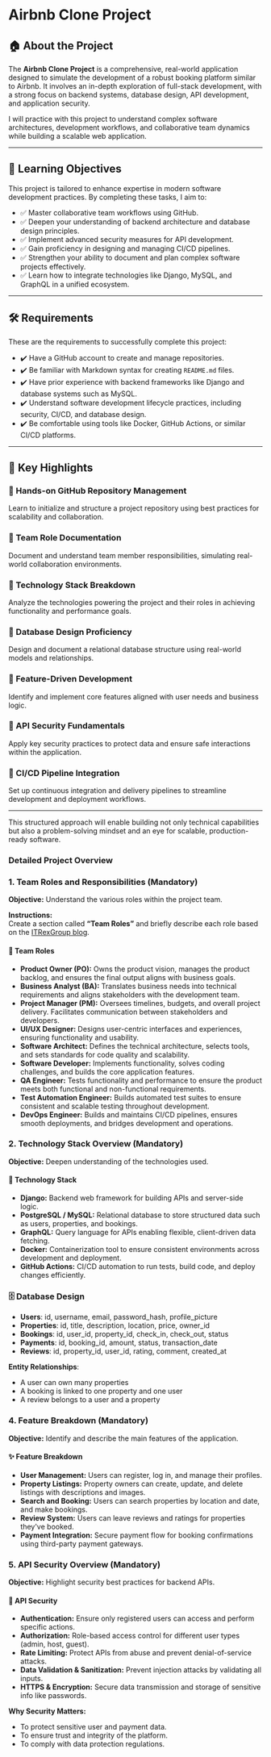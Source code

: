 # Airbnb Clone Project

## 🏠 About the Project

The **Airbnb Clone Project** is a comprehensive, real-world application designed to simulate the development of a robust booking platform similar to Airbnb. It involves an in-depth exploration of full-stack development, with a strong focus on backend systems, database design, API development, and application security.

I will practice with this project to understand complex software architectures, development workflows, and collaborative team dynamics while building a scalable web application.

---

## 🎯 Learning Objectives

This project is tailored to enhance expertise in modern software development practices. By completing these tasks, I aim to:

- ✅ Master collaborative team workflows using GitHub.
- ✅ Deepen your understanding of backend architecture and database design principles.
- ✅ Implement advanced security measures for API development.
- ✅ Gain proficiency in designing and managing CI/CD pipelines.
- ✅ Strengthen your ability to document and plan complex software projects effectively.
- ✅ Learn how to integrate technologies like Django, MySQL, and GraphQL in a unified ecosystem.

---

## 🛠️ Requirements

These are the requirements to successfully complete this project:

- ✔️ Have a GitHub account to create and manage repositories.
- ✔️ Be familiar with Markdown syntax for creating `README.md` files.
- ✔️ Have prior experience with backend frameworks like Django and database systems such as MySQL.
- ✔️ Understand software development lifecycle practices, including security, CI/CD, and database design.
- ✔️ Be comfortable using tools like Docker, GitHub Actions, or similar CI/CD platforms.

---

## 🔑 Key Highlights

### 🔹 Hands-on GitHub Repository Management

Learn to initialize and structure a project repository using best practices for scalability and collaboration.

### 🔹 Team Role Documentation

Document and understand team member responsibilities, simulating real-world collaboration environments.

### 🔹 Technology Stack Breakdown

Analyze the technologies powering the project and their roles in achieving functionality and performance goals.

### 🔹 Database Design Proficiency

Design and document a relational database structure using real-world models and relationships.

### 🔹 Feature-Driven Development

Identify and implement core features aligned with user needs and business logic.

### 🔹 API Security Fundamentals

Apply key security practices to protect data and ensure safe interactions within the application.

### 🔹 CI/CD Pipeline Integration

Set up continuous integration and delivery pipelines to streamline development and deployment workflows.

---

This structured approach will enable building not only technical capabilities but also a problem-solving mindset and an eye for scalable, production-ready software.

### Detailed Project Overview

### 1. Team Roles and Responsibilities (Mandatory)

**Objective:** Understand the various roles within the project team.

**Instructions:**  
Create a section called **“Team Roles”** and briefly describe each role based on the [ITRexGroup blog](https://itrexgroup.com/blog/software-development-team-structure/).

#### 👥 Team Roles

- **Product Owner (PO):** Owns the product vision, manages the product backlog, and ensures the final output aligns with business goals.
- **Business Analyst (BA):** Translates business needs into technical requirements and aligns stakeholders with the development team.
- **Project Manager (PM):** Oversees timelines, budgets, and overall project delivery. Facilitates communication between stakeholders and developers.
- **UI/UX Designer:** Designs user-centric interfaces and experiences, ensuring functionality and usability.
- **Software Architect:** Defines the technical architecture, selects tools, and sets standards for code quality and scalability.
- **Software Developer:** Implements functionality, solves coding challenges, and builds the core application features.
- **QA Engineer:** Tests functionality and performance to ensure the product meets both functional and non-functional requirements.
- **Test Automation Engineer:** Builds automated test suites to ensure consistent and scalable testing throughout development.
- **DevOps Engineer:** Builds and maintains CI/CD pipelines, ensures smooth deployments, and bridges development and operations.

### 2. Technology Stack Overview (Mandatory)

**Objective:** Deepen understanding of the technologies used.

#### 🧰 Technology Stack

- **Django:** Backend web framework for building APIs and server-side logic.
- **PostgreSQL / MySQL:** Relational database to store structured data such as users, properties, and bookings.
- **GraphQL:** Query language for APIs enabling flexible, client-driven data fetching.
- **Docker:** Containerization tool to ensure consistent environments across development and deployment.
- **GitHub Actions:** CI/CD automation to run tests, build code, and deploy changes efficiently.

### 🗄️ Database Design

- **Users**: id, username, email, password_hash, profile_picture
- **Properties**: id, title, description, location, price, owner_id
- **Bookings**: id, user_id, property_id, check_in, check_out, status
- **Payments**: id, booking_id, amount, status, transaction_date
- **Reviews**: id, property_id, user_id, rating, comment, created_at

**Entity Relationships**:

- A user can own many properties
- A booking is linked to one property and one user
- A review belongs to a user and a property

### 4. Feature Breakdown (Mandatory)

**Objective:** Identify and describe the main features of the application.

#### ✨ Feature Breakdown

- **User Management:** Users can register, log in, and manage their profiles.
- **Property Listings:** Property owners can create, update, and delete listings with descriptions and images.
- **Search and Booking:** Users can search properties by location and date, and make bookings.
- **Review System:** Users can leave reviews and ratings for properties they've booked.
- **Payment Integration:** Secure payment flow for booking confirmations using third-party payment gateways.

### 5. API Security Overview (Mandatory)

**Objective:** Highlight security best practices for backend APIs.

#### 🔐 API Security

- **Authentication:** Ensure only registered users can access and perform specific actions.
- **Authorization:** Role-based access control for different user types (admin, host, guest).
- **Rate Limiting:** Protect APIs from abuse and prevent denial-of-service attacks.
- **Data Validation & Sanitization:** Prevent injection attacks by validating all inputs.
- **HTTPS & Encryption:** Secure data transmission and storage of sensitive info like passwords.

**Why Security Matters:**

- To protect sensitive user and payment data.
- To ensure trust and integrity of the platform.
- To comply with data protection regulations.

